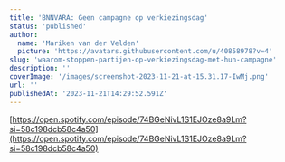 ```yaml
---
title: 'BNNVARA: Geen campagne op verkiezingsdag'
status: 'published'
author:
  name: 'Mariken van der Velden'
  picture: 'https://avatars.githubusercontent.com/u/40858978?v=4'
slug: 'waarom-stoppen-partijen-op-verkiezingsdag-met-hun-campagne'
description: ''
coverImage: '/images/screenshot-2023-11-21-at-15.31.17-IwMj.png'
url: ''
publishedAt: '2023-11-21T14:29:52.591Z'
---
```


[https://open.spotify.com/episode/74BGeNivL1S1EJOze8a9Lm?si=58c198dcb58c4a50](https://open.spotify.com/episode/74BGeNivL1S1EJOze8a9Lm?si=58c198dcb58c4a50)

